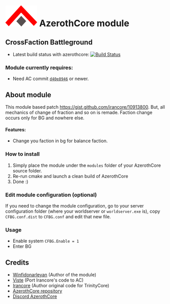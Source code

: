 # ![logo](https://raw.githubusercontent.com/azerothcore/azerothcore.github.io/master/images/logo-github.png) AzerothCore module
## CrossFaction Battleground
- Latest build status with azerothcore: [![Build Status](https://github.com/azerothcore/mod-cfbg/workflows/core-build/badge.svg?branch=master&event=push)](https://github.com/azerothcore/mod-cfbg)

### Module currently requires:
* Need AC commit [`d40e8946`](https://github.com/azerothcore/azerothcore-wotlk/commit/d40e8946180129b39172c2a1b4d690aa71723917) or newer.

## About module
This module based patch https://gist.github.com/irancore/10913800. 
But, all mechanics of change of fraction and so on is remade. Faction change occurs only for BG and nowhere else.

#### Features:
- Change you faction in bg for balance faction.

### How to install
1. Simply place the module under the `modules` folder of your AzerothCore source folder.
2. Re-run cmake and launch a clean build of AzerothCore
4. Done :)

### Edit module configuration (optional)
If you need to change the module configuration, go to your server configuration folder (where your worldserver or `worldserver.exe` is), copy `CFBG.conf.dist` to `CFBG.conf` and edit that new file.

### Usage
- Enable system `CFBG.Enable = 1`
- Enter BG

## Credits
- [Winfidonarleyan](https://github.com/Winfidonarleyan) (Author of the module)
- [Viste](https://github.com/Viste) (Port Irancore's code to AC)
- [Irancore](https://github.com/Irancore) (Author original code for TrinityCore)
- [AzerothCore repository](https://github.com/azerothcore/azerothcore-wotlk)
- [Discord AzerothCore](https://discord.gg/PaqQRkd)
